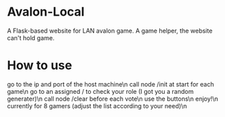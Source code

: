# Avalon-Local
A Flask-based website for LAN avalon game. A game helper, the website can't hold game.


# How to use
go to the ip and port of the host machine\n
call node /init at start for each game\n
go to an assigned /<number> to check your role (I got you a random generater)\n
call node /clear before each vote\n
use the buttons\n
enjoy!\n
currently for 8 gamers (adjust the list according to your need)\n
